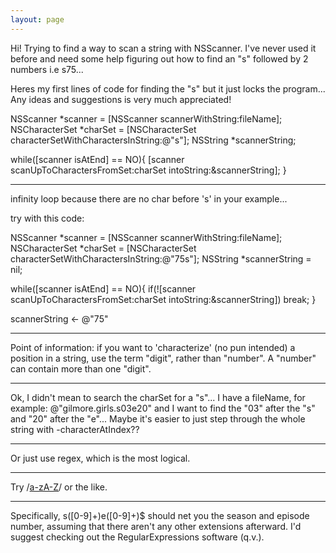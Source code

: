 ```yaml
---
layout: page
---
```



Hi!
Trying to find a way to scan a string with NSScanner. I've never used it before and need some help figuring out how to find an "s" followed by 2 numbers
i.e s75...

Heres my first lines of code for finding the "s" but it just locks the program...
Any ideas and suggestions is very much appreciated!

    
NSScanner *scanner = [NSScanner scannerWithString:fileName];
NSCharacterSet *charSet = [NSCharacterSet characterSetWithCharactersInString:@"s"];
NSString *scannerString;
			
while([scanner isAtEnd] == NO){
	[scanner scanUpToCharactersFromSet:charSet intoString:&scannerString];
}


----

infinity loop because there are no char before 's' in your example...

try with this code:
    
NSScanner *scanner = [NSScanner scannerWithString:fileName];
NSCharacterSet *charSet = [NSCharacterSet characterSetWithCharactersInString:@"75s"];
NSString *scannerString = nil;

while([scanner isAtEnd] == NO){
	if(![scanner scanUpToCharactersFromSet:charSet intoString:&scannerString]) break;
}

scannerString <- @"75"

----

Point of information: if you want to 'characterize' (no pun intended) a position in a string, use the term "digit", rather than "number".
A "number" can contain more than one "digit".

----
Ok, I  didn't mean to search the charSet for a "s"... 
I have a fileName, for example: @"gilmore.girls.s03e20" and I want to find the "03" after the "s" and "20" after the "e"... 
Maybe it's easier to just step through the whole string with -characterAtIndex??

----
Or just use regex, which is the most logical.

----
Try     /[a-zA-Z]([0-9]+)/ or the like.

----
Specifically,     s([0-9]+)e([0-9]+)$ should net you the season and episode number, assuming that there aren't any other extensions afterward. I'd suggest checking out the RegularExpressions software (q.v.).
